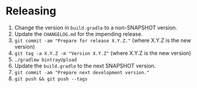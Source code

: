 Releasing
========

 1. Change the version in `build.gradle` to a non-SNAPSHOT version.
 2. Update the `CHANGELOG.md` for the impending release.
 3. `git commit -am "Prepare for release X.Y.Z."` (where X.Y.Z is the new version)
 4. `git tag -a X.Y.Z -m "Version X.Y.Z"` (where X.Y.Z is the new version)
 5. `./gradlew bintrayUpload`
 6. Update the `build.gradle` to the next SNAPSHOT version.
 7. `git commit -am "Prepare next development version."`
 8. `git push && git push --tags`
